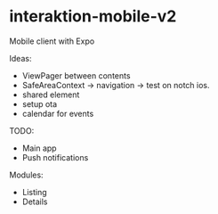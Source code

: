 # interaktion-mobile-v2
Mobile client with Expo


Ideas:
- ViewPager between contents
- SafeAreaContext -> navigation -> test on notch ios.
- shared element
- setup ota
- calendar for events

TODO:
- Main app
- Push notifications


Modules:

- Listing
- Details
